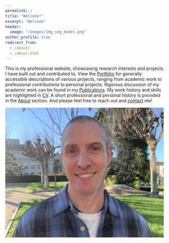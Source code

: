 ```yaml
---
permalink: /
title: "Welcome!"
excerpt: "Welcome"
header:
  image: "/images/img_seg_model.png" 
author_profile: true
redirect_from: 
  - /about/
  - /about.html
---
```


This is my professional website, showcasing research interests and projects I have built out and contributed to. View the [Portfolio](https://chris-warner-ii.github.io/portfolio/) for generally accessible descriptions of various projects, ranging from academic work to professional contributions to personal projects. Rigorous discussion of my academic work can be found in my [Publications](https://chris-warner-ii.github.io/publications/). My work history and skills are highlighted in [CV](https://chris-warner-ii.github.io/cv/). A short professional and personal history is provided in the [About](https://chris-warner-ii.github.io/bio/) section. And please feel free to reach out and [contact](https://chris-warner-ii.github.io/contact/) me!

<!-- Photo of me here -->
<img src='/images/Warner_HS2.jpg'><br/>